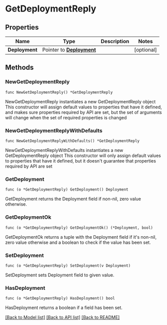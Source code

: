 # GetDeploymentReply

## Properties

Name | Type | Description | Notes
------------ | ------------- | ------------- | -------------
**Deployment** | Pointer to [**Deployment**](Deployment.md) |  | [optional] 

## Methods

### NewGetDeploymentReply

`func NewGetDeploymentReply() *GetDeploymentReply`

NewGetDeploymentReply instantiates a new GetDeploymentReply object
This constructor will assign default values to properties that have it defined,
and makes sure properties required by API are set, but the set of arguments
will change when the set of required properties is changed

### NewGetDeploymentReplyWithDefaults

`func NewGetDeploymentReplyWithDefaults() *GetDeploymentReply`

NewGetDeploymentReplyWithDefaults instantiates a new GetDeploymentReply object
This constructor will only assign default values to properties that have it defined,
but it doesn't guarantee that properties required by API are set

### GetDeployment

`func (o *GetDeploymentReply) GetDeployment() Deployment`

GetDeployment returns the Deployment field if non-nil, zero value otherwise.

### GetDeploymentOk

`func (o *GetDeploymentReply) GetDeploymentOk() (*Deployment, bool)`

GetDeploymentOk returns a tuple with the Deployment field if it's non-nil, zero value otherwise
and a boolean to check if the value has been set.

### SetDeployment

`func (o *GetDeploymentReply) SetDeployment(v Deployment)`

SetDeployment sets Deployment field to given value.

### HasDeployment

`func (o *GetDeploymentReply) HasDeployment() bool`

HasDeployment returns a boolean if a field has been set.


[[Back to Model list]](../README.md#documentation-for-models) [[Back to API list]](../README.md#documentation-for-api-endpoints) [[Back to README]](../README.md)


